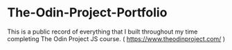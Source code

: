 # The-Odin-Project-Portfolio
This is a public record of everything that I built throughout my time completing The Odin Project JS course. ( https://www.theodinproject.com/ )
